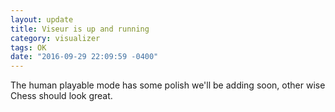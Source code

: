 ```yaml
---
layout: update
title: Viseur is up and running
category: visualizer
tags: OK
date: "2016-09-29 22:09:59 -0400"
---
```


The human playable mode has some polish we'll be adding soon, other wise Chess should look great.

